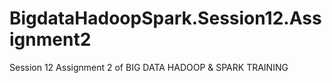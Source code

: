# BigdataHadoopSpark.Session12.Assignment2
Session 12 Assignment 2 of BIG DATA HADOOP &amp; SPARK TRAINING
